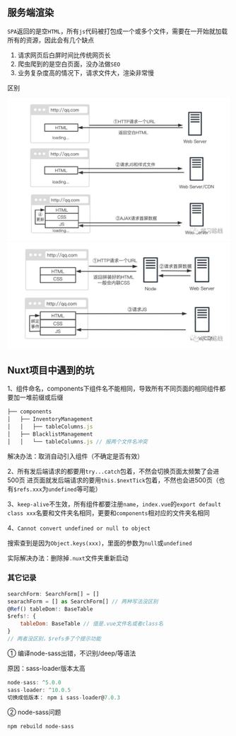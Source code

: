 ## 服务端渲染

`SPA`返回的是空`HTML`，所有`js`代码被打包成一个或多个文件，需要在一开始就加载所有的资源，因此会有几个缺点

1. 请求网页后白屏时间比传统网页长
2. 爬虫爬到的是空白页面，没办法做`SEO`
3. 业务复杂度高的情况下，请求文件大，渲染非常慢

区别

![图片加载失败](assets/image-20210517234155.jpg) 
![图片加载失败](assets/image-20210517234242.jpg)

## Nuxt项目中遇到的坑

1、组件命名，components下组件名不能相同，导致所有不同页面的相同组件都要加一堆前缀或后缀

```js
├── components
│   ├── InventoryManagement
│   │   ├── tableColumns.js
│   ├── BlacklistManagement
│   │   └── tableColumns.js // 报两个文件名冲突
```

解决办法：取消自动引入组件（不确定是否有效）

2、所有发后端请求的都要用`try...catch`包着，不然会切换页面太频繁了会进500页 进页面就发后端请求的要用`this.$nextTick`包着，不然也会进500页（也有`$refs.xxx`为`undefined`等可能）

3、`keep-alive`不生效，所有组件都要注册`name`，`index.vue`的`export default class xxx`名要和文件夹名相同，更要和`components`相对应的文件夹名相同

4、`Cannot convert undefined or null to object`

搜索查到是因为`Object.keys(xxx)`，里面的参数为`null`或`undefined`

实际解决办法：删除掉`.nuxt`文件夹重新启动

###  其它记录

```js
searchForm: SearchForm[] = []
searachForm = [] as SearchForm[] // 两种写法没区别
@Ref() tableDom!: BaseTable
$refs!: {
    tableDom: BaseTable // 值是.vue文件名或者class名
}
// 两者没区别，$refs多了个提示功能
```

① 编译node-sass出错，不识别/deep/等语法

原因：sass-loader版本太高

```js
node-sass: ^5.0.0
sass-loader: ^10.0.5
切换成低版本： npm i sass-loader@7.0.3
```

② node-sass问题

```text
npm rebuild node-sass
```
